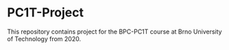 # PC1T-Project
This repository contains project  for the BPC-PC1T course at Brno University of Technology from 2020.